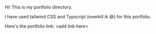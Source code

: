 Hi! This is my portfolio directory. 

I have used tailwind CSS and Typscript (overkill ik 😄) for this portfolio.

Here's the portfolio link: >add link here<
